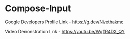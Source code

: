 # Compose-Input

Google Developers Profile Link - https://g.dev/Nivethakmc

Video Demonstration Link - https://youtu.be/WgffR4DX_QY

